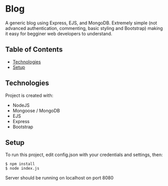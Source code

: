 # Blog
A generic blog using Express, EJS, and MongoDB. Extremely simple (not advanced authentication, commenting, basic styling and Bootstrap) making it easy for begginer web developers to understand.

## Table of Contents
* [Technologies](#technologies)
* [Setup](#setup)

	
## Technologies
Project is created with:
* NodeJS
* Mongoose / MongoDB
* EJS
* Express
* Bootstrap
	
## Setup
To run this project, edit config.json with your credentials and settings, then:

```
$ npm install
$ node index.js
```

Server should be running on localhost on port 8080